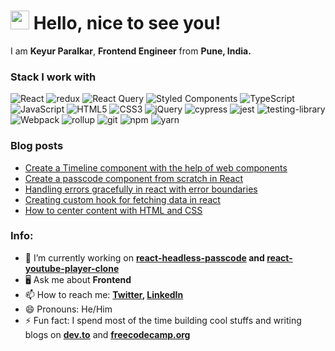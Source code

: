 <h1><img src="https://camo.githubusercontent.com/e8e7b06ecf583bc040eb60e44eb5b8e0ecc5421320a92929ce21522dbc34c891/68747470733a2f2f6d656469612e67697068792e636f6d2f6d656469612f6876524a434c467a6361737252346961377a2f67697068792e676966" width="30"/> Hello, nice to see you!</h1>

I am <b>Keyur Paralkar</b>, <b>Frontend Engineer</b> from <b>Pune, India.</b>

<h3>Stack I work with</h3>
<p>
  <img alt="React" src="https://img.shields.io/badge/-React-45b8d8?style=flat&logo=react&logoColor=white" />
  <img alt="redux" src="https://img.shields.io/badge/-Redux-764ABC?style=flat&logo=redux&logoColor=white" />
  <img alt="React Query" src="https://img.shields.io/badge/-React%20Query-FF4154?style=flat&logo=react%20query&logoColor=white" />
<img alt="Styled Components" src="https://img.shields.io/badge/styled--components-DB7093?style=flat&logo=styled-components&logoColor=white" />
  <img alt="TypeScript" src="https://img.shields.io/badge/-TypeScript-007ACC?style=flat&logo=typescript&logoColor=white" />
  <img alt="JavaScript" src="https://img.shields.io/badge/-JavaScript / ES6-e0a719?style=flat&logo=JavaScript&logoColor=white" />
  <img alt="HTML5" src="https://img.shields.io/badge/-HTML5-E34F26?style=flat&logo=html5&logoColor=white" />
  <img alt="CSS3" src="https://img.shields.io/badge/-CSS3-2c9ed4?style=flat&logo=css3&logoColor=white" />
  <img alt="jQuery" src="https://img.shields.io/badge/-jQuery-1b72b5?style=flat&logo=jQuery&logoColor=white" />
  <img alt="cypress" src="https://img.shields.io/badge/-cypress-%23E5E5E5?style=flat&logo=cypress&logoColor=058a5e" />
  <img alt="jest" src="https://img.shields.io/badge/-jest-%23C21325?style=flat&logo=jest&logoColor=white" />
<img alt="testing-library" src="https://img.shields.io/badge/-TestingLibrary-%23E33332?style=flat&logo=testing-library&logoColor=white" />
  <img alt="Webpack" src="https://img.shields.io/badge/-Webpack-8DD6F9?style=flat&logo=webpack&logoColor=white" />
  <img alt="rollup" src="https://img.shields.io/badge/RollupJS-ef3335?style=flat&logo=rollup.js&logoColor=white" />
  <img alt="git" src="https://img.shields.io/badge/-Git-F05032?style=flat&logo=git&logoColor=white" />
  <img alt="npm" src="https://img.shields.io/badge/-NPM-CB3837?style=flat&logo=npm&logoColor=white" />
<img alt="yarn" src="https://img.shields.io/badge/yarn-%232C8EBB.svg?style=flat&logo=yarn&logoColor=white" />

</p>

### Blog posts

<!-- BLOG-POST-LIST:START -->
- [Create a Timeline component with the help of web components](https://dev.to/keyurparalkar/create-a-timeline-component-with-the-help-of-web-components-4go8)
- [Create a passcode component from scratch in React](https://dev.to/keyurparalkar/create-a-passcode-component-from-scratch-in-react-4l88)
- [Handling errors gracefully in react with error boundaries](https://dev.to/keyurparalkar/handling-errors-gracefully-in-react-with-error-boundaries-1n32)
- [Creating custom hook for fetching data in react](https://dev.to/keyurparalkar/creating-custom-hook-for-fetching-data-in-react-3mo3)
- [How to center content with HTML and CSS](https://dev.to/keyurparalkar/how-to-center-content-with-html-and-css-3398)
<!-- BLOG-POST-LIST:END -->

### Info:

-   🔭 I’m currently working on <b>[react-headless-passcode](https://github.com/keyurparalkar/react-headless-passcode) and [react-youtube-player-clone](https://github.com/keyurparalkar/react-youtube-player-clone)</b>
-   🖥 Ask me about <b>Frontend</b>
-   📫 How to reach me: <b>[Twitter](https://twitter.com/keurplkar), [LinkedIn](https://www.linkedin.com/in/keyur-paralkar)</b>
-   😄 Pronouns: He/Him
-   ⚡ Fun fact: I spend most of the time building cool stuffs and writing blogs on <b>[dev.to](https://dev.to/keyurparalkar)</b> and <b>[freecodecamp.org](https://www.freecodecamp.org/news/author/keyurparalkar/)</b>
